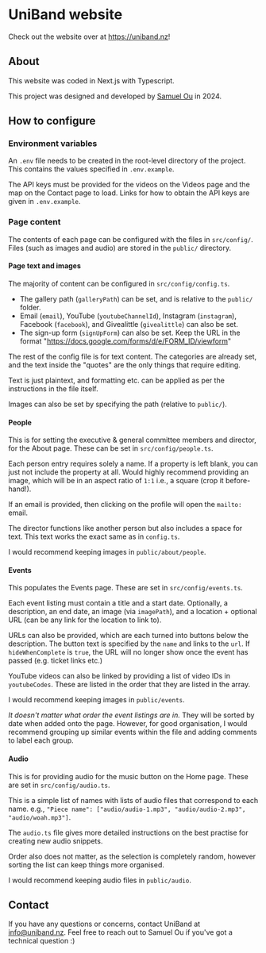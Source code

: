 # UniBand website

Check out the website over at https://uniband.nz!

## About

This website was coded in Next.js with Typescript.

This project was designed and developed by [Samuel Ou](https://github.com/S-Ou) in 2024.

## How to configure

### Environment variables

An `.env` file needs to be created in the root-level directory of the project. This contains the values specified in `.env.example`.

The API keys must be provided for the videos on the Videos page and the map on the Contact page to load. Links for how to obtain the API keys are given in `.env.example`.

### Page content

The contents of each page can be configured with the files in `src/config/`. Files (such as images and audio) are stored in the `public/` directory.

#### Page text and images

The majority of content can be configured in `src/config/config.ts`.

- The gallery path (`galleryPath`) can be set, and is relative to the `public/` folder.
- Email (`email`), YouTube (`youtubeChannelId`), Instagram (`instagram`), Facebook (`facebook`), and Givealittle (`givealittle`) can also be set.
- The sign-up form (`signUpForm`) can also be set. Keep the URL in the format "https://docs.google.com/forms/d/e/FORM_ID/viewform"

The rest of the config file is for text content. The categories are already set, and the text inside the "quotes" are the only things that require editing.

Text is just plaintext, and formatting etc. can be applied as per the instructions in the file itself.

Images can also be set by specifying the path (relative to `public/`).

#### People

This is for setting the executive & general committee members and director, for the About page. These can be set in `src/config/people.ts`.

Each person entry requires solely a name. If a property is left blank, you can just not include the property at all. Would highly recommend providing an image, which will be in an aspect ratio of `1:1` i.e., a square (crop it before-hand!).

If an email is provided, then clicking on the profile will open the `mailto:` email.

The director functions like another person but also includes a space for text. This text works the exact same as in `config.ts`.

I would recommend keeping images in `public/about/people`.

#### Events

This populates the Events page. These are set in `src/config/events.ts`.

Each event listing must contain a title and a start date. Optionally, a description, an end date, an image (via `imagePath`), and a location + optional URL (can be any link for the location to link to).

URLs can also be provided, which are each turned into buttons below the description. The button text is specified by the `name` and links to the `url`. If `hideWhenComplete` is `true`, the URL will no longer show once the event has passed (e.g. ticket links etc.)

YouTube videos can also be linked by providing a list of video IDs in `youtubeCodes`. These are listed in the order that they are listed in the array.

I would recommend keeping images in `public/events`.

_It doesn't matter what order the event listings are in._ They will be sorted by date when added onto the page. However, for good organisation, I would recommend grouping up similar events within the file and adding comments to label each group.

#### Audio

This is for providing audio for the music button on the Home page. These are set in `src/config/audio.ts`.

This is a simple list of names with lists of audio files that correspond to each name. e.g., `"Piece name": ["audio/audio-1.mp3", "audio/audio-2.mp3", "audio/woah.mp3"]`.

The `audio.ts` file gives more detailed instructions on the best practise for creating new audio snippets.

Order also does not matter, as the selection is completely random, however sorting the list can keep things more organised.

I would recommend keeping audio files in `public/audio`.

## Contact

If you have any questions or concerns, contact UniBand at [info@uniband.nz](mailto:info@uniband.nz). Feel free to reach out to Samuel Ou if you've got a technical question :\)
